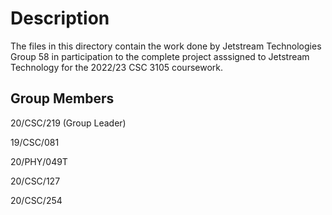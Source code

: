 # Description

The files in this directory contain the work done by Jetstream Technologies Group 58 in participation to the complete project asssigned to Jetstream Technology for the 2022/23 CSC 3105 coursework.



## Group Members
20/CSC/219 (Group Leader)

19/CSC/081

20/PHY/049T

20/CSC/127

20/CSC/254
